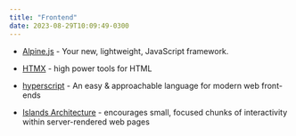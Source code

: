```yaml
---
title: "Frontend"
date: 2023-08-29T10:09:49-0300
---
```

- [Alpine.js](https://alpinejs.dev/) - Your new, lightweight, JavaScript framework.
- [HTMX](https://htmx.org/) - high power tools for HTML
- [hyperscript](https://hyperscript.org/) - An easy & approachable language for modern web front-ends


- [Islands Architecture](https://www.patterns.dev/posts/islands-architecture) - encourages small, focused chunks of interactivity within server-rendered web pages
